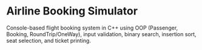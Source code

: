 # Airline Booking Simulator

Console-based flight booking system in C++ using OOP (Passenger, Booking, RoundTrip/OneWay), input validation, binary search, insertion sort, seat selection, and ticket printing.
